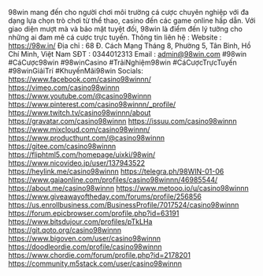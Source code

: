 
98win mang đến cho người chơi môi trường cá cược chuyên nghiệp với đa dạng lựa chọn trò chơi từ thể thao, casino đến các game online hấp dẫn. Với giao diện mượt mà và bảo mật tuyệt đối, 98win là điểm đến lý tưởng cho những ai đam mê cá cược trực tuyến.
Thông tin liên hệ :
Website : https://98w.in/
Địa chỉ : 68 Đ. Cách Mạng Tháng 8, Phường 5, Tân Bình, Hồ Chí Minh, Việt Nam
SĐT : 0344012313
Email : admin@98win.com
#98win #CáCược98win #98winCasino #TrảiNghiệm98win #CáCượcTrựcTuyến #98winGiảiTrí #KhuyếnMãi98win
Socials:
https://www.facebook.com/casino98winnn/
https://vimeo.com/casino98winnn
https://www.youtube.com/@casino98winnn
https://www.pinterest.com/casino98winnn/_profile/
https://www.twitch.tv/casino98winnn/about
https://gravatar.com/casino98winnn
https://issuu.com/casino98winnn
https://www.mixcloud.com/casino98winnn/
https://www.producthunt.com/@casino98winnn
https://gitee.com/casino98winnn
https://fliphtml5.com/homepage/uixki/98win/
https://www.nicovideo.jp/user/137943522
https://heylink.me/casino98winnn
https://telegra.ph/98WIN-01-06
https://www.gaiaonline.com/profiles/casino98winnn/46985544/
https://about.me/casino98winnn
https://www.metooo.io/u/casino98winnn
https://www.giveawayoftheday.com/forums/profile/256856
https://us.enrollbusiness.com/BusinessProfile/7017524/casino98winnn
https://forum.epicbrowser.com/profile.php?id=63191
https://www.bitsdujour.com/profiles/pTkLHa
https://git.qoto.org/casino98winnn
https://www.bigoven.com/user/casino98winnn
https://doodleordie.com/profile/casino98winnn
https://www.chordie.com/forum/profile.php?id=2178201
https://community.m5stack.com/user/casino98winnn